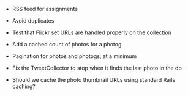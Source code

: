 * RSS feed for assignments

* Avoid duplicates

* Test that Flickr set URLs are handled properly on the collection

* Add a cached count of photos for a photog

* Pagination for photos and photogs, at a minimum

* Fix the TweetCollector to stop when it finds the last photo in the db

* Should we cache the photo thumbnail URLs using standard Rails caching?
